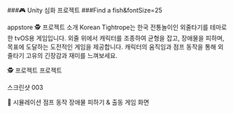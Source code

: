 ###🎮 Unity 심화 프로젝트
###Find a fish&fontSize=25


appstore
🕵️ 프로젝트 소개
Korean Tightrope는 한국 전통놀이인 외줄타기를 테마로 한 tvOS용 게임입니다. 외줄 위에서 캐릭터를 조종하여 균형을 잡고, 장애물을 피하며, 목표에 도달하는 도전적인 게임을 제공합니다. 캐릭터의 움직임과 점프 동작을 통해 외줄타기 고유의 긴장감과 재미를 느껴보세요.

🕵️ 프로젝트
프로젝트

스크린샷
003

📱 시뮬레이션
점프 동작	장애물 피하기 & 출동	게임 화면
		
